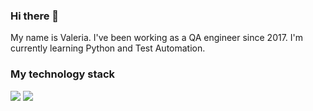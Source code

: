 ### Hi there 👋
My name is Valeria.
I've been working as a QA engineer since 2017.
I'm currently learning Python and Test Automation.

### My technology stack
<img src="https://img.shields.io/badge/Python-blue?style=for-the-badge&logo=Python&logoColor=yellow"/>
<img src="https://img.shields.io/badge/Postman-blue?style=for-the-badge&logo=Postman&logoColor=yellow"/>
<!--
**ChikinaValeria/ChikinaValeria** is a ✨ _special_ ✨ repository because its `README.md` (this file) appears on your GitHub profile.

Here are some ideas to get you started:

- 🔭 I’m currently working on ...
- 🌱 I’m currently learning ...
- 👯 I’m looking to collaborate on ...
- 🤔 I’m looking for help with ...
- 💬 Ask me about ...
- 📫 How to reach me: ...
- 😄 Pronouns: ...
- ⚡ Fun fact: ...
-->
